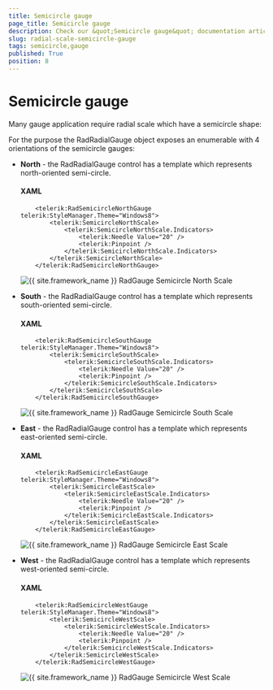 ```yaml
---
title: Semicircle gauge
page_title: Semicircle gauge
description: Check our &quot;Semicircle gauge&quot; documentation article for the RadGauge {{ site.framework_name }} control.
slug: radial-scale-semicircle-gauge
tags: semicircle,gauge
published: True
position: 8
---
```


# Semicircle gauge

Many gauge application require radial scale which have a semicircle shape:

For the purpose the RadRadialGauge object exposes an enumerable with 4 orientations of the semicircle gauges:

* __North__ - the RadRadialGauge control has a template which represents north-oriented semi-circle.          

	#### __XAML__
	```XAML
		<telerik:RadSemicircleNorthGauge telerik:StyleManager.Theme="Windows8">
			<telerik:SemicircleNorthScale>
				<telerik:SemicircleNorthScale.Indicators>
					<telerik:Needle Value="20" />
					<telerik:Pinpoint />
				</telerik:SemicircleNorthScale.Indicators>
			</telerik:SemicircleNorthScale>
		</telerik:RadSemicircleNorthGauge>
	```

	![{{ site.framework_name }} RadGauge Semicircle North Scale](images/SemicircleNGauge.png)

* __South__ - the RadRadialGauge control has a template which represents south-oriented semi-circle.          

	#### __XAML__
	```XAML
		<telerik:RadSemicircleSouthGauge telerik:StyleManager.Theme="Windows8">
			<telerik:SemicircleSouthScale>
				<telerik:SemicircleSouthScale.Indicators>
					<telerik:Needle Value="20" />
					<telerik:Pinpoint />
				</telerik:SemicircleSouthScale.Indicators>
			</telerik:SemicircleSouthScale>
		</telerik:RadSemicircleSouthGauge>
	```

	![{{ site.framework_name }} RadGauge Semicircle South Scale](images/SemicircleSGauge.png)

* __East__ - the RadRadialGauge control has a template which represents east-oriented semi-circle.          

	#### __XAML__
	```XAML
		<telerik:RadSemicircleEastGauge telerik:StyleManager.Theme="Windows8">
			<telerik:SemicircleEastScale>
				<telerik:SemicircleEastScale.Indicators>
					<telerik:Needle Value="20" />
					<telerik:Pinpoint />
				</telerik:SemicircleEastScale.Indicators>
			</telerik:SemicircleEastScale>
		</telerik:RadSemicircleEastGauge>
	```

	![{{ site.framework_name }} RadGauge Semicircle East Scale](images/SemicircleEGauge.png)

* __West__ - the RadRadialGauge control has a template which represents west-oriented semi-circle.          

	#### __XAML__
	```XAML
		<telerik:RadSemicircleWestGauge telerik:StyleManager.Theme="Windows8">
			<telerik:SemicircleWestScale>
				<telerik:SemicircleWestScale.Indicators>
					<telerik:Needle Value="20" />
					<telerik:Pinpoint />
				</telerik:SemicircleWestScale.Indicators>
			</telerik:SemicircleWestScale>
		</telerik:RadSemicircleWestGauge>
	```

	![{{ site.framework_name }} RadGauge Semicircle West Scale](images/SemicircleWGauge.png)